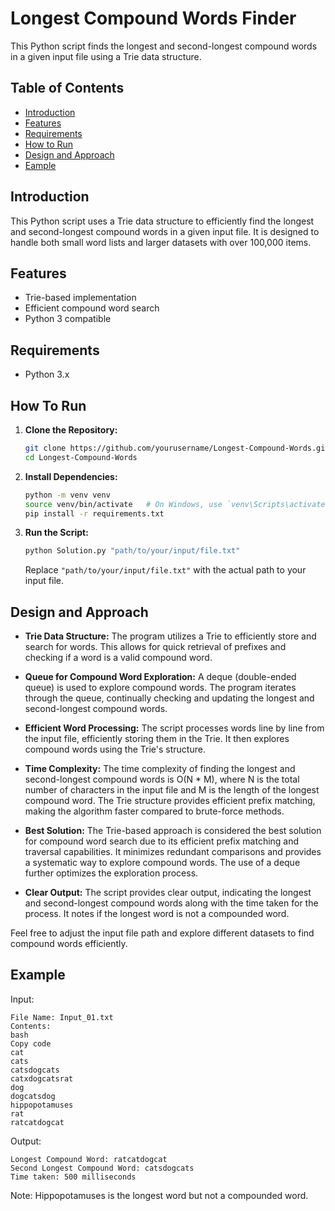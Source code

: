 # Longest Compound Words Finder

This Python script finds the longest and second-longest compound words in a given input file using a Trie data structure.

## Table of Contents
- [Introduction](#introduction)
- [Features](#features)
- [Requirements](#requirements)
- [How to Run](#how-to-run)
- [Design and Approach](#design-and-approach)
- [Eample](#example)

## Introduction

This Python script uses a Trie data structure to efficiently find the longest and second-longest compound words in a given input file. It is designed to handle both small word lists and larger datasets with over 100,000 items.


## Features

- Trie-based implementation
- Efficient compound word search
- Python 3 compatible

## Requirements

- Python 3.x
  
## How To Run

1. **Clone the Repository:**
    ```bash
    git clone https://github.com/yourusername/Longest-Compound-Words.git
    cd Longest-Compound-Words
    ```

2. **Install Dependencies:**
    ```bash
    python -m venv venv
    source venv/bin/activate   # On Windows, use `venv\Scripts\activate`
    pip install -r requirements.txt
    ```

3. **Run the Script:**
    ```bash
    python Solution.py "path/to/your/input/file.txt"
    ```

    Replace `"path/to/your/input/file.txt"` with the actual path to your input file.

## Design and Approach

- **Trie Data Structure:** The program utilizes a Trie to efficiently store and search for words. This allows for quick retrieval of prefixes and checking if a word is a valid compound word.

- **Queue for Compound Word Exploration:** A deque (double-ended queue) is used to explore compound words. The program iterates through the queue, continually checking and updating the longest and second-longest compound words.

- **Efficient Word Processing:** The script processes words line by line from the input file, efficiently storing them in the Trie. It then explores compound words using the Trie's structure.

- **Time Complexity:** The time complexity of finding the longest and second-longest compound words is O(N * M), where N is the total number of characters in the input file and M is the length of the longest compound word. The Trie structure provides efficient prefix matching, making the algorithm faster compared to brute-force methods.

- **Best Solution:** The Trie-based approach is considered the best solution for compound word search due to its efficient prefix matching and traversal capabilities. It minimizes redundant comparisons and provides a systematic way to explore compound words. The use of a deque further optimizes the exploration process.

- **Clear Output:** The script provides clear output, indicating the longest and second-longest compound words along with the time taken for the process. It notes if the longest word is not a compounded word.

Feel free to adjust the input file path and explore different datasets to find compound words efficiently.

## Example

Input:
```
File Name: Input_01.txt
Contents:
bash
Copy code
cat
cats
catsdogcats
catxdogcatsrat
dog
dogcatsdog
hippopotamuses
rat
ratcatdogcat
```
Output:
```
Longest Compound Word: ratcatdogcat
Second Longest Compound Word: catsdogcats
Time taken: 500 milliseconds
```
Note:
Hippopotamuses is the longest word but not a compounded word.

